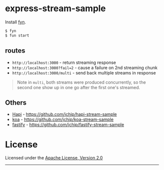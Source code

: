 # express-stream-sample

Install [fyn].

```bash
$ fyn
$ fun start
```

## routes

- `http://localhost:3000` - return streaming response
- `http://localhost:3000?fail=2` - cause a failure on 2nd streaming chunk
- `http://localhost:3000/multi` - send back multiple streams in response

> Note in `multi`, both streams were produced concurrently, so the second one show up in one go after the first one's streamed.

## Others

- [Hapi] - <https://github.com/jchip/hapi-stream-sample>
- [koa] - <https://github.com/jchip/koa-stream-sample>
- [fastify] - <https://github.com/jchip/fastify-stream-sample>

# License

Licensed under the [Apache License, Version 2.0](https://www.apache.org/licenses/LICENSE-2.0)

---

[fyn]: https://www.npmjs.com/package/fyn
[hapi]: https://hapijs.com/
[koa]: https://koajs.com/
[fastify]: https://www.fastify.io/
